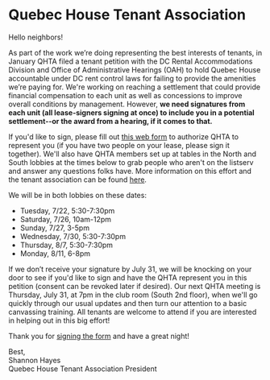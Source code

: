 # Quebec House Tenant Association

Hello neighbors!

 
As part of the work we’re doing representing the best interests of tenants, in January QHTA filed a tenant petition with the DC Rental Accommodations Division and Office of Administrative Hearings (OAH) to hold Quebec House accountable under DC rent control laws for failing to provide the amenities we’re paying for. We're working on reaching a settlement that could provide financial compensation to each unit as well as concessions to improve overall conditions by management. However, **we need signatures from each unit (all lease-signers signing at once) to include you in a potential settlement--or the award from a hearing, if it comes to that.**


If you'd like to sign, please fill out [this web form](https://forms.gle/PmpsvXM5BoxfqXyD7) to authorize QHTA to represent you (if you have two people on your lease, please sign it together). We'll also have QHTA members set up at tables in the North and South lobbies at the times below to grab people who aren't on the listserv and answer any questions folks have. More information on this effort and the tenant association can be found [here](https://docs.google.com/document/d/1ym3OQW58O6hMfJxn5pK19FYt9udOFwhJri4M3EJh60c/edit?usp=sharing).


We will be in both lobbies on these dates:
- Tuesday, 7/22, 5:30-7:30pm
- Saturday, 7/26, 10am-12pm
- Sunday, 7/27, 3-5pm
- Wednesday, 7/30, 5:30-7:30pm
- Thursday, 8/7, 5:30-7:30pm
- Monday, 8/11, 6-8pm
  
 
If we don’t receive your signature by July 31, we will be knocking on your door to see if you'd like to sign and have the QHTA represent you in this petition (consent can be revoked later if desired). Our next QHTA meeting is Thursday, July 31, at 7pm in the club room (South 2nd floor), when we'll go quickly through our usual updates and then turn our attention to a basic canvassing training. All tenants are welcome to attend if you are interested in helping out in this big effort! 
 
Thank you for [signing the form](https://forms.gle/PmpsvXM5BoxfqXyD7) and have a great night!
 
Best,  
Shannon Hayes  
Quebec House Tenant Association President
